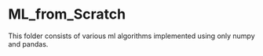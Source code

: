# ML_from_Scratch
This folder consists of various ml algorithms implemented using only numpy and pandas.
